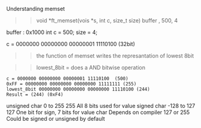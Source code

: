 Understanding memset 
>> void *ft_memset(vois *s, int c, size_t size)	
	buffer , 500, 4
	
buffer : 0x1000
int c = 500; 
size = 4; 

c = 0000000 00000000 00000001 11110100	 (32bit) 

>> the function of memset writes the represantation of lowest 8bit 

>> lowest_8bit = does a AND bitwise operation 
 	 
	c = 0000000 00000000 00000001 11110100  (500) 
	0xFF = 00000000 00000000 00000000 11111111 (255) 
	lowest_8bit 00000000 00000000 00000000 11110100 (244)
	Result = (244) (0xF4) 


>> 
unsigned char	0 to 255	255	All 8 bits used for value
signed char	-128 to 127	127	One bit for sign, 7 bits for value
char	Depends on compiler	127 or 255	Could be signed or unsigned by default

>> 
	
	
	
	
				
